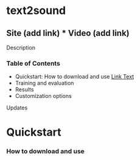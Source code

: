 # text2sound
## Site (add link) * Video (add link)

Description

### Table of Contents
* Quickstart: How to download and use [Link Text](#quickstart)
* Training and evaluation
* Results
* Customization options

Updates

# Quickstart
### How to download and use
